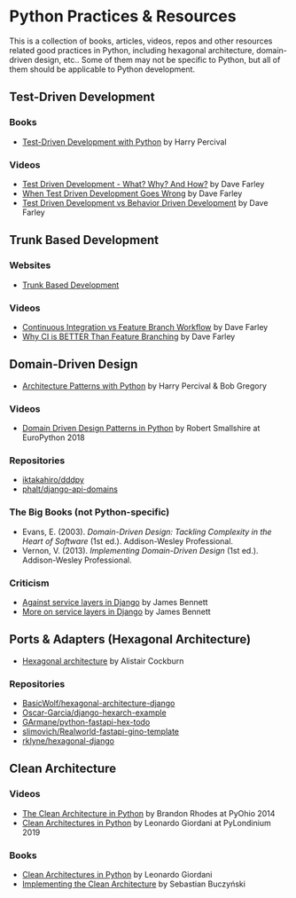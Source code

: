 # Python Practices & Resources

This is a collection of books, articles, videos, repos and other resources related good practices in Python, including hexagonal architecture, domain-driven design, etc.. Some of them may not be specific to Python, but all of them should be applicable to Python development.

## Test-Driven Development

### Books

* [Test-Driven Development with Python](https://www.obeythetestinggoat.com/pages/book.html) by Harry Percival

### Videos

* [Test Driven Development - What? Why? And How?](https://www.youtube.com/watch?v=llaUBH5oayw) by Dave Farley
* [When Test Driven Development Goes Wrong](https://www.youtube.com/watch?v=UWtEVKVPBQ0) by Dave Farley
* [Test Driven Development vs Behavior Driven Development](https://www.youtube.com/watch?v=Bq_oz7nCNUA) by Dave Farley

## Trunk Based Development

### Websites

* [Trunk Based Development](https://trunkbaseddevelopment.com)

### Videos

* [Continuous Integration vs Feature Branch Workflow](https://www.youtube.com/watch?v=v4Ijkq6Myfc) by Dave Farley
* [Why CI is BETTER Than Feature Branching](https://www.youtube.com/watch?v=lXQEi1O5IOI) by Dave Farley

## Domain-Driven Design

* [Architecture Patterns with Python](https://www.cosmicpython.com/book/preface.html) by Harry Percival & Bob Gregory

### Videos

* [Domain Driven Design Patterns in Python](https://www.youtube.com/watch?v=Ru2T4fu3bGQ) by Robert Smallshire at EuroPython 2018

### Repositories

* [iktakahiro/dddpy](https://github.com/iktakahiro/dddpy)
* [phalt/django-api-domains](https://github.com/phalt/django-api-domains)

### The Big Books (not Python-specific)

* Evans, E. (2003). *Domain-Driven Design: Tackling Complexity in the Heart of Software* (1st ed.). Addison-Wesley Professional.
* Vernon, V. (2013). *Implementing Domain-Driven Design* (1st ed.). Addison-Wesley Professional.

### Criticism

* [Against service layers in Django](https://www.b-list.org/weblog/2020/mar/16/no-service/) by James Bennett
* [More on service layers in Django](https://www.b-list.org/weblog/2020/mar/23/still-no-service/) by James Bennett

## Ports & Adapters (Hexagonal Architecture)

* [Hexagonal architecture](https://web.archive.org/web/20210301122446if_/https://alistair.cockburn.us/hexagonal-architecture/) by Alistair Cockburn

### Repositories

* [BasicWolf/hexagonal-architecture-django](https://github.com/BasicWolf/hexagonal-architecture-django)
* [Oscar-Garcia/django-hexarch-example](https://github.com/Oscar-Garcia/django-hexarch-example)
* [GArmane/python-fastapi-hex-todo](https://github.com/GArmane/python-fastapi-hex-todo)
* [slimovich/Realworld-fastapi-gino-template](https://github.com/slimovich/Realworld-fastapi-gino-template)
* [rklyne/hexagonal-django](https://github.com/rklyne/hexagonal-django)

## Clean Architecture

### Videos

* [The Clean Architecture in Python](https://www.youtube.com/watch?v=DJtef410XaM) by Brandon Rhodes at PyOhio 2014
* [Clean Architectures in Python](https://www.youtube.com/watch?v=wtCQalq7L-E) by Leonardo Giordani at PyLondinium 2019

### Books

* [Clean Architectures in Python](https://www.pycabook.com) by Leonardo Giordani
* [Implementing the Clean Architecture](https://leanpub.com/implementing-the-clean-architecture) by Sebastian Buczyński
